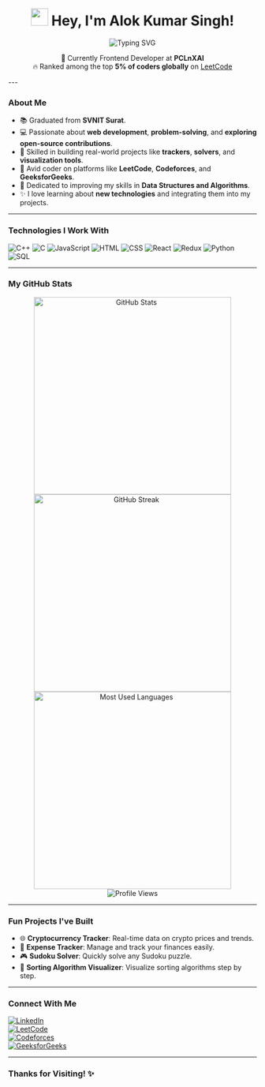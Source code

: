 <h1 align="center">
  <img src="https://media.giphy.com/media/hvRJCLFzcasrR4ia7z/giphy.gif" width="35">
  Hey, I'm Alok Kumar Singh!
</h1>

<p align="center">
  <img src="https://readme-typing-svg.demolab.com?font=Fira+Code&size=22&pause=1000&color=F75C7E&width=600&lines=Software+Developer+%7C+Problem+Solver;LeetCode+Knight+%7C+Among+Top+2%25+Coder;React+%7C+JavaScript+%7C+Node.js+%7C+C%2B%2B;Passionate+about+Learning+and+Building!" alt="Typing SVG">
</p>

<p align="center">
  🚀 Currently Frontend Developer at <b>PCLnXAI</b> <br>
  🔥 Ranked among the top <b>5% of coders globally</b> on <a href="https://leetcode.com/u/alokkumar9019/">LeetCode</a>
</p>
---

### About Me 

- 📚 Graduated from **SVNIT Surat**.
- 💻 Passionate about **web development**, **problem-solving**, and **exploring open-source contributions**.
- 🌟 Skilled in building real-world projects like **trackers**, **solvers**, and **visualization tools**.
- 🏅 Avid coder on platforms like **LeetCode**, **Codeforces**, and **GeeksforGeeks**.
- 🚀 Dedicated to improving my skills in **Data Structures and Algorithms**.
- ✨ I love learning about **new technologies** and integrating them into my projects.

---

### Technologies I Work With

![C++](https://img.shields.io/badge/C%2B%2B-%2300599C.svg?style=for-the-badge&logo=c%2B%2B&logoColor=white)
![C](https://img.shields.io/badge/C-%2300599C.svg?style=for-the-badge&logo=c&logoColor=white)
![JavaScript](https://img.shields.io/badge/JavaScript-%23F7DF1E.svg?style=for-the-badge&logo=javascript&logoColor=black)
![HTML](https://img.shields.io/badge/HTML5-%23E34F26.svg?style=for-the-badge&logo=html5&logoColor=white)
![CSS](https://img.shields.io/badge/CSS3-%231572B6.svg?style=for-the-badge&logo=css3&logoColor=white)
![React](https://img.shields.io/badge/React-%2361DAFB.svg?style=for-the-badge&logo=react&logoColor=black)
![Redux](https://img.shields.io/badge/Redux-%23764ABC.svg?style=for-the-badge&logo=redux&logoColor=white)
![Python](https://img.shields.io/badge/Python-%233776AB.svg?style=for-the-badge&logo=python&logoColor=white)
![SQL](https://img.shields.io/badge/SQL-%234169E1.svg?style=for-the-badge&logo=mysql&logoColor=white)

---

### My GitHub Stats

<div align="center">
  <img src="https://github-readme-stats.vercel.app/api?username=alokkumar9019&show_icons=true&theme=radical" width="400px" alt="GitHub Stats">
  <img src="https://streak-stats.demolab.com/?user=alokkumar9019&theme=radical" width="400px" alt="GitHub Streak">
  <img src="https://github-readme-stats.vercel.app/api/top-langs/?username=alokkumar9019&layout=compact&theme=radical" width="400px" alt="Most Used Languages">
  <img src="https://komarev.com/ghpvc/?username=alokkumar9019&style=for-the-badge&color=blue" alt="Profile Views">
</div>

---

### Fun Projects I've Built 

- 🌐 **Cryptocurrency Tracker**: Real-time data on crypto prices and trends.
- 🎁 **Expense Tracker**: Manage and track your finances easily.
- 🎮 **Sudoku Solver**: Quickly solve any Sudoku puzzle.
- 🔄 **Sorting Algorithm Visualizer**: Visualize sorting algorithms step by step.

---

### Connect With Me

[![LinkedIn](https://img.shields.io/badge/LinkedIn-%230077B5.svg?style=for-the-badge&logo=linkedin&logoColor=white)](https://www.linkedin.com/in/alok-kumar-singh-b995b4208/)  
[![LeetCode](https://img.shields.io/badge/LeetCode-%23FFA116.svg?style=for-the-badge&logo=leetcode&logoColor=black)](https://leetcode.com/u/alokkumar9019/)  
[![Codeforces](https://img.shields.io/badge/Codeforces-%231F8ACB.svg?style=for-the-badge&logo=codeforces&logoColor=white)](https://codeforces.com/profile/alokkumar9019)  
[![GeeksforGeeks](https://img.shields.io/badge/GeeksforGeeks-%2300C853.svg?style=for-the-badge&logo=geeksforgeeks&logoColor=white)](https://www.geeksforgeeks.org/user/alokkumar9019/)

---

### Thanks for Visiting! ✨
